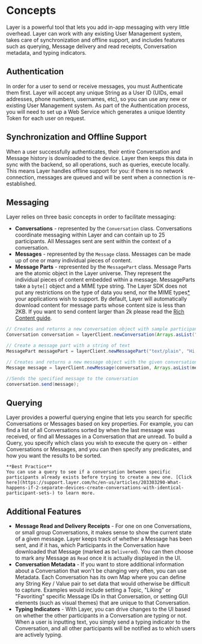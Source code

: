 # Concepts

Layer is a powerful tool that lets you add in-app messaging with very little overhead. Layer can work with any existing User Management system, takes care of synchronization and offline support, and includes features such as querying, Message delivery and read receipts, Conversation metadata, and typing indicators.

## Authentication
In order for a user to send or receive messages, you must Authenticate them first. Layer will accept any unique String as a User ID (UIDs, email addresses, phone numbers, usernames, etc), so you can use any new or existing User Management system. As part of the Authentication process, you will need to set up a Web Service which generates a unique Identity Token for each user on request.

## Synchronization and Offline Support
When a user successfully authenticates, their entire Conversation and Message history is downloaded to the device. Layer then keeps this data in sync with the backend, so all operations, such as queries, execute locally. This means Layer handles offline support for you: if there is no network connection, messages are queued and will be sent when a connection is re-established.

## Messaging
Layer relies on three basic concepts in order to facilitate messaging:

* **Conversations** - represented by the `Conversation` class. Conversations coordinate messaging within Layer and can contain up to 25 participants. All Messages sent are sent within the context of a conversation.
* **Messages** - represented by the `Message` class. Messages can be made up of one or many individual pieces of content.
* **Message Parts** - represented by the `MessagePart` class. Message Parts are the atomic object in the Layer universe. They represent the individual pieces of content embedded within a message. MessageParts take a `byte[]` object and a MIME type string. The Layer SDK does not put any restrictions on the type of data you send, nor the MIME types[*](#warning) your applications wish to support. By default, Layer will automatically download content for message parts whose content size is less than 2KB. If you want to send content larger than 2k please read the [Rich Content  guide](/docs/android/guides#richcontent).

```java
// Creates and returns a new conversation object with sample participant identifiers
Conversation conversation = layerClient.newConversation(Arrays.asList("948374839"));

// Create a message part with a string of text
MessagePart messagePart = layerClient.newMessagePart("text/plain", "Hi, how are you?".getBytes());

// Creates and returns a new message object with the given conversation and array of message parts
Message message = layerClient.newMessage(conversation, Arrays.asList(messagePart));

//Sends the specified message to the conversation
conversation.send(message);
```

## Querying
Layer provides a powerful querying engine that lets you search for specific Conversations or Messages based on key properties. For example, you can find a list of all Conversations sorted by when the last message was received, or find all Messages in a Conversation that are unread. To build a Query, you specify which class you wish to execute the query on - either Conversations or Messages, and you can then specify any predicates, and how you want the results to be sorted.


```emphasis
**Best Practice**
You can use a query to see if a conversation between specific participants already exists before trying to create a new one. [Click here](https://support.layer.com/hc/en-us/articles/203303290-What-happens-if-2-separate-devices-create-conversations-with-identical-participant-sets-) to learn more.
```

## Additional Features
* **Message Read and Delivery Receipts** - For one on one Conversations, or small group Conversations, it makes sense to show the current state of a given message. Layer keeps track of whether a Message has been sent, and if it has, which Participants in the Conversation have downloaded that Message (marked as `Delivered`). You can then choose to mark any Message as `Read` once it is actually displayed in the UI.
* **Conversation Metadata** - If you want to store additional information about a Conversation that won't be changing very often, you can use Metadata. Each Conversation has its own Map where you can define any String Key / Value pair to set data that would otherwise be difficult to capture. Examples would include setting a Topic, "Liking" or "Favoriting" specific Message IDs in that Conversation, or setting GUI elements (such as visual themes) that are unique to that Conversation.
* **Typing Indicators** - With Layer, you can drive changes to the UI based on whether the other participants in a Conversation are typing or not. When a user is inputting text, you simply send a typing indicator to the Conversation, and all other participants will be notified as to which users are actively typing.
